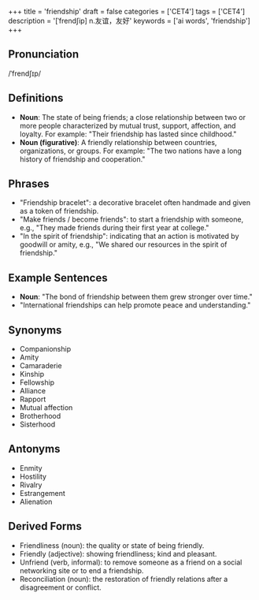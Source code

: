 +++
title = 'friendship'
draft = false
categories = ['CET4']
tags = ['CET4']
description = '[ˈfrend∫ip] n.友谊，友好'
keywords = ['ai words', 'friendship']
+++

## Pronunciation
/ˈfrendʃɪp/

## Definitions
- **Noun**: The state of being friends; a close relationship between two or more people characterized by mutual trust, support, affection, and loyalty. For example: "Their friendship has lasted since childhood."
- **Noun (figurative)**: A friendly relationship between countries, organizations, or groups. For example: "The two nations have a long history of friendship and cooperation."

## Phrases
- "Friendship bracelet": a decorative bracelet often handmade and given as a token of friendship.
- "Make friends / become friends": to start a friendship with someone, e.g., "They made friends during their first year at college."
- "In the spirit of friendship": indicating that an action is motivated by goodwill or amity, e.g., "We shared our resources in the spirit of friendship."

## Example Sentences
- **Noun**: "The bond of friendship between them grew stronger over time."
- "International friendships can help promote peace and understanding."
  
## Synonyms
- Companionship
- Amity
- Camaraderie
- Kinship
- Fellowship
- Alliance
- Rapport
- Mutual affection
- Brotherhood
- Sisterhood

## Antonyms
- Enmity
- Hostility
- Rivalry
- Estrangement
- Alienation

## Derived Forms
- Friendliness (noun): the quality or state of being friendly.
- Friendly (adjective): showing friendliness; kind and pleasant.
- Unfriend (verb, informal): to remove someone as a friend on a social networking site or to end a friendship.
- Reconciliation (noun): the restoration of friendly relations after a disagreement or conflict.
